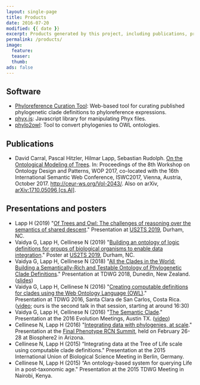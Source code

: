 ```yaml
---
layout: single-page
title: Products
date: 2016-07-20
modified: {{ date }}
excerpt: Products generated by this project, including publications, presentations, software, and data sets.
permalink: /products/
image:
  feature:
  teaser:
  thumb:
ads: false
---
```


## Software

* [Phyloreference Curation Tool](https://github.com/phyloref/curation-tool/): Web-based tool for curating published phylogenetic clade definitions to phyloreference expressions.
* [phyx.js](https://www.npmjs.com/package/@phyloref/phyx): Javascript library for manipulating Phyx files.
* [phylo2owl](https://github.com/phyloref/phylo2owl): Tool to convert phylogenies to OWL ontologies.

## Publications

* David Carral, Pascal Hitzler, Hilmar Lapp, Sebastian
  Rudolph. [On the Ontological Modeling of Trees](http://ceur-ws.org/Vol-2043/paper-01.pdf). In:
  Proceedings of the 8th Workshop on Ontology Design and Patterns, WOP
  2017, co-located with the 16th International Semantic Web
  Conference, ISWC2017, Vienna, Austria, October 2017. <http://ceur-ws.org/Vol-2043/>. Also on arXiv, [arXiv:1710.05096 [cs.AI]](https://arxiv.org/abs/1710.05096).

## Presentations and posters
* Lapp H (2019) "[Of Trees and Owl: The challenges of reasoning over the semantics of shared descent](https://www.slideshare.net/hlapp/of-trees-and-owl-the-challenges-of-reasoning-over-the-semantics-of-shared-descent/hlapp/of-trees-and-owl-the-challenges-of-reasoning-over-the-semantics-of-shared-descent)." Presentation at [US2TS 2019], Durham, NC.
* Vaidya G, Lapp H, Cellinese N (2019) "[Building an ontology of logic definitions for groups of biological organisms to enable data integration](http://doi.org/10.6084/m9.figshare.7904999)." Poster at [US2TS 2019], Durham, NC.
* Vaidya G, Lapp H, Cellinese N (2018) "[All the Clades in the World: Building a Semantically-Rich and Testable Ontology of Phylogenetic Clade Definitions](https://doi.org/10.3897/biss.2.25776)." Presentation at TDWG 2018, Dunedin, New Zealand. ([slides](https://speakerdeck.com/gaurav/all-the-clades-in-the-world-building-a-semantically-rich-and-testable-ontology-of-phylogenetic-clade-definitions))
* Vaidya G, Lapp H, Cellinese N (2016) "[Creating computable definitions for clades using the Web Ontology Language (OWL)](https://speakerdeck.com/gaurav/creating-computable-definitions-for-clades-using-the-web-ontology-language-owl)."  
  Presentation at TDWG 2016, Santa Clara de San Carlos, Costa Rica. ([video](http://idigbio.adobeconnect.com/p4puo3ev61c/); ours is the second talk in that session, starting at around 16:30)
* Vaidya G, Lapp H, Cellinese N (2016) "[The Semantic Clade](https://speakerdeck.com/gaurav/the-semantic-clade)."
  Presentation at the 2016 Evolution Meetings, Austin TX. ([video](https://www.youtube.com/watch?v=_aNaAQYTNVc))
* Cellinese N, Lapp H (2016) "[Integrating data with phylogenies, at
  scale](http://www.slideshare.net/hlapp/integrating-data-with-phylogenies-at-scale)." Presentation at the [Final Phenotype RCN Summit], held on
  February 26-28 at Biosphere2 in Arizona.
* Cellinese N, Lapp H (2015) “Integrating data at the Tree of Life
  scale using computable clade definitions." Presentation at the 2015
  International Union of Biological Science Meeting in Berlin, Germany.
* Cellinese N, Lapp H (2015) “An ontology-based system for querying
  Life in a post-taxonomic age." Presentation at the 2015 TDWG Meeting
  in Nairobi, Kenya.

[Final Phenotype RCN Summit]: http://www.phenotypercn.org/?p=2782
[US2TS 2019]: http://us2ts.org/2019
